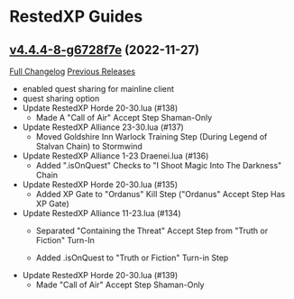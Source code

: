 # RestedXP Guides

## [v4.4.4-8-g6728f7e](https://github.com/RestedXP/RXPGuides/tree/6728f7e4a897a02d17d2b22924bd70ef7072d77d) (2022-11-27)
[Full Changelog](https://github.com/RestedXP/RXPGuides/compare/v4.4.4...6728f7e4a897a02d17d2b22924bd70ef7072d77d) [Previous Releases](https://github.com/RestedXP/RXPGuides/releases)

- enabled quest sharing for mainline client  
- quest sharing option  
- Update RestedXP Horde 20-30.lua (#138)  
    * Made A "Call of Air" Accept Step Shaman-Only  
- Update RestedXP Alliance 23-30.lua (#137)  
    * Moved Goldshire Inn Warlock Training Step (During Legend of Stalvan Chain) to Stormwind  
- Update RestedXP Alliance 1-23 Draenei.lua (#136)  
    * Added ".isOnQuest" Checks to "I Shoot Magic Into The Darkness" Chain  
- Update RestedXP Horde 20-30.lua (#135)  
    * Added XP Gate to "Ordanus" Kill Step ("Ordanus" Accept Step Has XP Gate)  
- Update RestedXP Alliance 11-23.lua (#134)  
    * Separated "Containing the Threat" Accept Step from "Truth or Fiction" Turn-In  
    * Added .isOnQuest to "Truth or Fiction" Turn-in Step  
- Update RestedXP Horde 20-30.lua (#139)  
    * Made "Call of Air" Accept Step Shaman-Only  